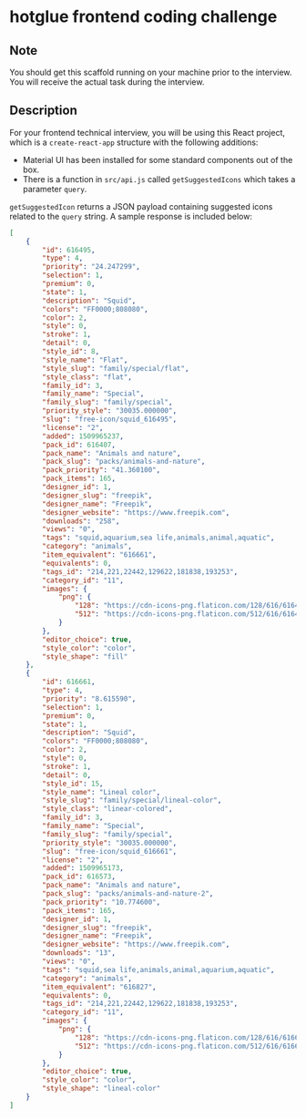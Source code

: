 # hotglue frontend coding challenge

## Note
You should get this scaffold running on your machine prior to the interview. You will receive the actual task during the interview.

## Description
For your frontend technical interview, you will be using this React project, which is a `create-react-app` structure with the following additions:

- Material UI has been installed for some standard components out of the box.
- There is a function in `src/api.js` called `getSuggestedIcons` which takes a parameter `query`.

`getSuggestedIcon` returns a JSON payload containing suggested icons related to the `query` string.
A sample response is included below:

```json
[
    {
        "id": 616495,
        "type": 4,
        "priority": "24.247299",
        "selection": 1,
        "premium": 0,
        "state": 1,
        "description": "Squid",
        "colors": "FF0000;808080",
        "color": 2,
        "style": 0,
        "stroke": 1,
        "detail": 0,
        "style_id": 8,
        "style_name": "Flat",
        "style_slug": "family/special/flat",
        "style_class": "flat",
        "family_id": 3,
        "family_name": "Special",
        "family_slug": "family/special",
        "priority_style": "30035.000000",
        "slug": "free-icon/squid_616495",
        "license": "2",
        "added": 1509965237,
        "pack_id": 616407,
        "pack_name": "Animals and nature",
        "pack_slug": "packs/animals-and-nature",
        "pack_priority": "41.360100",
        "pack_items": 165,
        "designer_id": 1,
        "designer_slug": "freepik",
        "designer_name": "Freepik",
        "designer_website": "https://www.freepik.com",
        "downloads": "258",
        "views": "0",
        "tags": "squid,aquarium,sea life,animals,animal,aquatic",
        "category": "animals",
        "item_equivalent": "616661",
        "equivalents": 0,
        "tags_id": "214,221,22442,129622,181838,193253",
        "category_id": "11",
        "images": {
            "png": {
                "128": "https://cdn-icons-png.flaticon.com/128/616/616495.png",
                "512": "https://cdn-icons-png.flaticon.com/512/616/616495.png"
            }
        },
        "editor_choice": true,
        "style_color": "color",
        "style_shape": "fill"
    },
    {
        "id": 616661,
        "type": 4,
        "priority": "8.615590",
        "selection": 1,
        "premium": 0,
        "state": 1,
        "description": "Squid",
        "colors": "FF0000;808080",
        "color": 2,
        "style": 0,
        "stroke": 1,
        "detail": 0,
        "style_id": 15,
        "style_name": "Lineal color",
        "style_slug": "family/special/lineal-color",
        "style_class": "linear-colored",
        "family_id": 3,
        "family_name": "Special",
        "family_slug": "family/special",
        "priority_style": "30035.000000",
        "slug": "free-icon/squid_616661",
        "license": "2",
        "added": 1509965173,
        "pack_id": 616573,
        "pack_name": "Animals and nature",
        "pack_slug": "packs/animals-and-nature-2",
        "pack_priority": "10.774600",
        "pack_items": 165,
        "designer_id": 1,
        "designer_slug": "freepik",
        "designer_name": "Freepik",
        "designer_website": "https://www.freepik.com",
        "downloads": "13",
        "views": "0",
        "tags": "squid,sea life,animals,animal,aquarium,aquatic",
        "category": "animals",
        "item_equivalent": "616827",
        "equivalents": 0,
        "tags_id": "214,221,22442,129622,181838,193253",
        "category_id": "11",
        "images": {
            "png": {
                "128": "https://cdn-icons-png.flaticon.com/128/616/616661.png",
                "512": "https://cdn-icons-png.flaticon.com/512/616/616661.png"
            }
        },
        "editor_choice": true,
        "style_color": "color",
        "style_shape": "lineal-color"
    }
]
```
